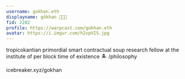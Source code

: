 ```yaml
---
username: gokhan.eth
displayname: gökhan 🧬💾🚀
fid: 2282
profile: https://warpcast.com/gokhan.eth
avatar: https://i.imgur.com/h2vpVIS.jpg
---
```

tropicokantian primordial smart contractual soup research fellow at the institute of per block time of existence 🏝️ /philosophy  
  
icebreaker.xyz/gokhan  
